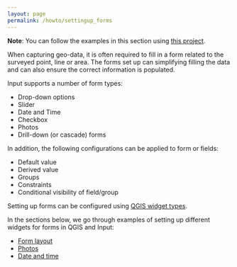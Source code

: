 ```yaml
---
layout: page
permalink: /howto/settingup_forms
---
```


**Note**: You can follow the examples in this section using [this project](https://public.cloudmergin.com/projects/documentation/form_setup/tree).

When capturing geo-data, it is often required to fill in a form related to the surveyed point, line or area. The forms set up can simplifying filling the data and can also ensure the correct information is populated.

Input supports a number of form types:
- Drop-down options
- Slider
- Date and Time
- Checkbox
- Photos
- Drill-down (or cascade) forms

In addition, the following configurations can be applied to form or fields:
- Default value
- Derived value
- Groups
- Constraints
- Conditional visibility of field/group

Setting up forms can be configured using [QGIS widget types](https://docs.qgis.org/3.16/en/docs/user_manual/working_with_vector/vector_properties.html#edit-widgets).

In the sections below, we go through examples of setting up different widgets for forms in QGIS and Input:

- [Form layout](/howto/settingup_forms_layout)
- [Photos](/howto/settingup_forms_photos)
- [Date and time](/howto/settingup_forms_datetime)
